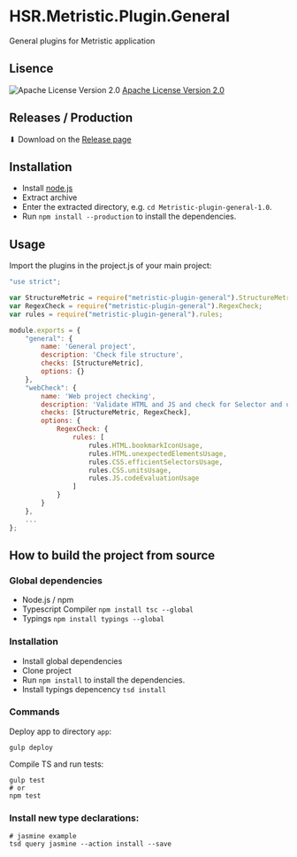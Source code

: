 # HSR.Metristic.Plugin.General
General plugins for Metristic application


## Lisence
![Apache License Version 2.0](https://www.apache.org/img/asf_logo.png)
[Apache License Version 2.0](./LICENSE)


## Releases / Production

⬇ Download on the [Release page](https://github.com/wasabideveloper/HSR.Metristic.Plugin.General/releases)


## Installation

* Install [node.js](https://nodejs.org/en/)
* Extract archive
* Enter the extracted directory, e.g. `cd Metristic-plugin-general-1.0`.
* Run `npm install --production` to install the dependencies.


## Usage

Import the plugins in the project.js of your main project:
```javascript
"use strict";

var StructureMetric = require("metristic-plugin-general").StructureMetric;
var RegexCheck = require("metristic-plugin-general").RegexCheck;
var rules = require("metristic-plugin-general").rules;

module.exports = {	
	"general": {
		name: 'General project',
		description: 'Check file structure',
		checks: [StructureMetric],
		options: {}
	},	
	"webCheck": {
		name: 'Web project checking',
		description: 'Validate HTML and JS and check for Selector and unit usage in CSS.',
		checks: [StructureMetric, RegexCheck],
		options: {
			RegexCheck: {
				rules: [
					rules.HTML.bookmarkIconUsage,
					rules.HTML.unexpectedElementsUsage,
					rules.CSS.efficientSelectorsUsage,
					rules.CSS.unitsUsage,
					rules.JS.codeEvaluationUsage
				]
			}
		}
	},
	...
};
```


## How to build the project from source

### Global dependencies

* Node.js / npm
* Typescript Compiler ```npm install tsc --global```
* Typings ```npm install typings --global```

### Installation

* Install global dependencies
* Clone project
* Run `npm install` to install the dependencies.
* Install typings depencency `tsd install`

### Commands

Deploy app to directory `app`:
```shell
gulp deploy
```

Compile TS and run tests:
```shell
gulp test
# or
npm test
```

### Install new type declarations:
```shell
# jasmine example
tsd query jasmine --action install --save
```
